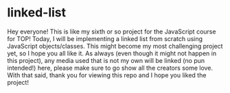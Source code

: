 # linked-list

Hey everyone! This is like my sixth or so project for the JavaScript course for TOP! Today, I will be implementing a linked list from scratch using JavaScript objects/classes. This might become my most challenging project yet, so I hope you all like it. As always (even though it might not happen in this project), any media used that is not my own will be linked (no pun intended!) here, please make sure to go show all the creators some love. With that said, thank you for viewing this repo and I hope you liked the project!